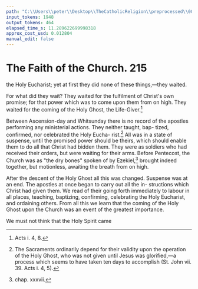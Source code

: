 ```yaml
---
path: "C:\\Users\\peter\\Desktop\\TheCatholicReligion\\preprocessed\\00234.jpg"
input_tokens: 1948
output_tokens: 464
elapsed_time_s: 11.289622699998318
approx_cost_usd: 0.012804
manual_edit: false
---
```

# The Faith of the Church. 215

the Holy Eucharist; yet at first they did none
of these things,—they waited.

For what did they wait? They waited for
the fulfilment of Christ's own promise; for that
power which was to come upon them from on
high. They waited for the coming of the Holy
Ghost, the Life-Giver.[^1]

Between Ascension-day and Whitsunday there
is no record of the apostles performing any
ministerial actions. They neither taught, bap-
tized, confirmed, nor celebrated the Holy Eucha-
rist.[^2] All was in a state of suspense, until the
promised power should be theirs, which should
enable them to do all that Christ had bidden
them. They were as soldiers who had received
their orders, but were waiting for their arms.
Before Pentecost, the Church was as "the dry
bones" spoken of by Ezekiel,[^3] brought indeed
together, but motionless, awaiting the breath
from on high.

After the descent of the Holy Ghost all this
was changed. Suspense was at an end. The
apostles at once began to carry out all the in-
structions which Christ had given them. We
read of their going forth immediately to labour
in all places, teaching, baptizing, confirming,
celebrating the Holy Eucharist, and ordaining
others. From all this we learn that the coming
of the Holy Ghost upon the Church was an
event of the greatest importance.

We must not think that the Holy Spirit came

[^1]: Acts i. 4, 8.
[^2]: The Sacraments ordinarily depend for their validity
upon the operation of the Holy Ghost, who was not given
until Jesus was glorified,—a process which seems to have
taken ten days to accomplish (St. John vii. 39. Acts i. 4, 5).
[^3]: chap. xxxvii.
